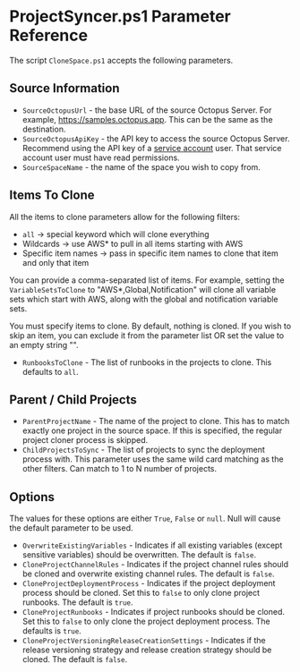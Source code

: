 # ProjectSyncer.ps1 Parameter Reference

The script `CloneSpace.ps1` accepts the following parameters.

## Source Information
- `SourceOctopusUrl` - the base URL of the source Octopus Server.  For example, https://samples.octopus.app.  This can be the same as the destination.
- `SourceOctopusApiKey` - the API key to access the source Octopus Server.  Recommend using the API key of a [service account](https://octopus.com/docs/security/users-and-teams/service-accounts) user.  That service account user must have read permissions.
- `SourceSpaceName` - the name of the space you wish to copy from.

## Items To Clone

All the items to clone parameters allow for the following filters:
- `all` -> special keyword which will clone everything
- Wildcards -> use AWS* to pull in all items starting with AWS
- Specific item names -> pass in specific item names to clone that item and only that item

You can provide a comma-separated list of items.  For example, setting the `VariableSetsToClone` to "AWS*,Global,Notification" will clone all variable sets which start with AWS, along with the global and notification variable sets.  

You must specify items to clone.  By default, nothing is cloned.  If you wish to skip an item, you can exclude it from the parameter list OR set the value to an empty string "".  

- `RunbooksToClone` -  The list of runbooks in the projects to clone.  This defaults to `all`.

## Parent / Child Projects
- `ParentProjectName` - The name of the project to clone.  This has to match exactly one project in the source space.  If this is specified, the regular project cloner process is skipped.
- `ChildProjectsToSync` - The list of projects to sync the deployment process with.   This parameter uses the same wild card matching as the other filters.  Can match to 1 to N number of projects.

## Options

The values for these options are either `True`, `False` or `null`.  Null will cause the default parameter to be used.

- `OverwriteExistingVariables` - Indicates if all existing variables (except sensitive variables) should be overwritten.  The default is `false`.
- `CloneProjectChannelRules` - Indicates if the project channel rules should be cloned and overwrite existing channel rules.  The default is `false`.
- `CloneProjectDeploymentProcess` - Indicates if the project deployment process should be cloned.  Set this to `false` to only clone project runbooks.  The default is `true`.
- `CloneProjectRunbooks` - Indicates if project runbooks should be cloned.  Set this to `false` to only clone the project deployment process.  The defaults is `true`.
- `CloneProjectVersioningReleaseCreationSettings` - Indicates if the release versioning strategy and release creation strategy should be cloned.  The default is `false`.